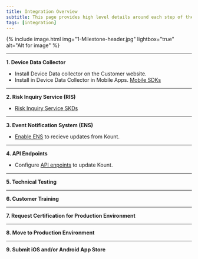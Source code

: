 ```yaml
---
title: Integration Overview
subtitle: This page provides high level details around each step of the integration process. 
tags: [integration]
---
```


{% include image.html img="1-Milestone-header.jpg" lightbox="true" alt="Alt for image" %}
***
**1. Device Data Collector** 
 * Install Device Data collector on the Customer website. 
 * Install in Device Data Collector in Mobile Apps. [Mobile SDKs](https://kount.github.io/docs/dc-sdk/)
*** 
**2. Risk Inquiry Service (RIS)**
 * [Risk Inquiry Service SKDs](https://kount.github.io/docs/ris-sdk/)
*** 
**3. Event Notification System (ENS)**
 * [Enable ENS](https://kount.github.io/docs/ens-main/) to recieve updates from Kount.
*** 
**4. API Endpoints**
 * Configure [API enpoints](https://kount.github.io/docs/api-endpoints/) to update Kount. 
***
**5. Technical Testing**
***
**6. Customer Training**
***
**7. Request Certification for Production Environment**
***
**8. Move to Production Environment**
***
**9. Submit iOS and/or Android App Store**
 
